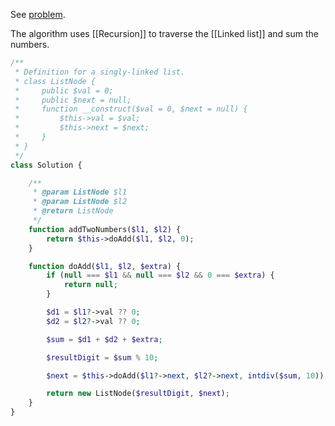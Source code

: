See [problem](https://leetcode.com/problems/add-two-numbers/).

The algorithm uses [[Recursion]] to traverse the [[Linked list]] and sum the numbers.

```php
/**
 * Definition for a singly-linked list.
 * class ListNode {
 *     public $val = 0;
 *     public $next = null;
 *     function __construct($val = 0, $next = null) {
 *         $this->val = $val;
 *         $this->next = $next;
 *     }
 * }
 */
class Solution {

    /**
     * @param ListNode $l1
     * @param ListNode $l2
     * @return ListNode
     */
    function addTwoNumbers($l1, $l2) {
        return $this->doAdd($l1, $l2, 0);
    }

    function doAdd($l1, $l2, $extra) {
        if (null === $l1 && null === $l2 && 0 === $extra) {
            return null;
        }

        $d1 = $l1?->val ?? 0;
        $d2 = $l2?->val ?? 0;

        $sum = $d1 + $d2 + $extra;

        $resultDigit = $sum % 10;

        $next = $this->doAdd($l1?->next, $l2?->next, intdiv($sum, 10));

        return new ListNode($resultDigit, $next);
    }
}
```